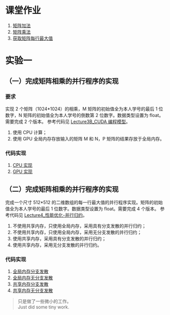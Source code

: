 # 课堂作业

1. [矩阵加法](https://github.com/sudrizzz/ParallelComputing/blob/main/classwork/01/matrix_addition.cu)
2. [矩阵乘法](https://github.com/sudrizzz/ParallelComputing/blob/main/classwork/02/matrix_multiplication.cu)
3. [获取矩阵每行最大值](https://github.com/sudrizzz/ParallelComputing/blob/main/classwork/03/max_number_of_rows.cu)

# 实验一

## （一）完成矩阵相乘的并行程序的实现

### 要求

实现 2 个矩阵（1024\*1024）的相乘，M 矩阵的初始值全为本人学号的最后 1 位数字，N 矩阵的初始值全为本人学号的倒数第 2 位数字。数据类型设置为 float。需要完成 2 个版本。
参考代码见 [Lecture3B_CUDA 编程模型](https://github.com/sudrizzz/ParallelComputing/blob/main/slides/Lecture3B_CUDA编程模型.ppt)。

1. 使用 CPU 计算；
2. 使用 GPU 全局内存存放输入的矩阵 M 和 N，P 矩阵的结果存放于全局内存。

### 代码实现

1. [CPU 实现](https://github.com/sudrizzz/ParallelComputing/blob/main/experiment/01/matrix_multiplication_host.c)
2. [GPU 实现](https://github.com/sudrizzz/ParallelComputing/blob/main/experiment/01/matrix_multiplication_device.cu)

## （二）完成矩阵相乘的并行程序的实现

完成一个尺寸 512\*512 的二维数组的每一行最大值的并行程序实现。矩阵的初始值全为本人学号的最后 1 位数字。数据类型设置为 float。需要完成 4 个版本。
参考代码见 [Lecture4\_性能优化-并行归约](https://github.com/sudrizzz/ParallelComputing/blob/main/slides/Lecture4_性能优化-并行归约.ppt)。

1. 不使用共享内存，只使用全局内存，采用具有分支发散的并行归约；
2. 不使用共享内存，只使用全局内存，采用无分支发散的并行归约；
3. 使用共享内存，采用具有分支发散的并行归约；
4. 使用共享内存，采用无分支发散的并行归约。

### 代码实现

1. [全局内存分支发散](https://github.com/sudrizzz/ParallelComputing/blob/main/experiment/01/reduction.cu)
2. [全局内存无分支发散](https://github.com/sudrizzz/ParallelComputing/blob/main/experiment/01/none_reduction.cu)
3. [共享内存分支发散](https://github.com/sudrizzz/ParallelComputing/blob/main/experiment/01/reduction_shared.cu)
4. [共享内存无分支发散](https://github.com/sudrizzz/ParallelComputing/blob/main/experiment/01/none_reduction_shared.cu)

> 只是做了一些微小的工作。  
> Just did some tiny work.
